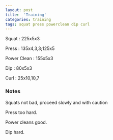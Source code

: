 ```yaml
---
layout: post
title:  'Training'
categories: training
tags: squat press powerclean dip curl
---
```


Squat       :   225x5x3

Press       :   135x4,3,3;125x5

Power Clean :   155x5x3

Dip         :   80x5x3

Curl        :   25x10,10,7


### Notes

Squats not bad, proceed slowly and with caution

Press too hard.

Power cleans good.

Dip hard.
